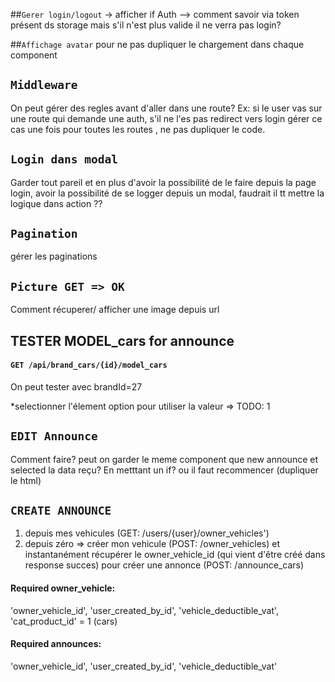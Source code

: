 ##`Gerer login/logout`
 -> afficher if Auth  --> comment savoir via token présent ds storage 
mais s'il n'est plus valide il ne verra pas login? 

##`Affichage avatar` 
pour ne pas dupliquer le chargement dans chaque component

## `Middleware`
On peut gérer des regles avant d'aller dans une route? 
Ex: si le user vas sur une route qui demande une auth,
s'il ne l'es pas redirect vers login gérer ce cas une fois pour toutes les routes
, ne pas dupliquer le code. 

## `Login dans modal`
Garder tout pareil et en plus d'avoir la possibilité de le faire depuis la page
login, avoir la possibilité de se logger depuis un modal,
faudrait il tt mettre la logique dans action ?? 

## `Pagination`
gérer les paginations

## `Picture GET => OK`
Comment récuperer/ afficher une image depuis url

## TESTER MODEL_cars for announce
#### `GET /api/brand_cars/{id}/model_cars`
On peut tester avec brandId=27

*selectionner l'élement option pour utiliser la valeur => TODO: 1

## `EDIT Announce` 
Comment faire? peut on garder le meme component que new announce et selected la data reçu? 
En metttant un if? ou il faut recommencer (dupliquer le html)


## `CREATE ANNOUNCE`
1) depuis mes vehicules (GET: /users/{user}/owner_vehicles')
2) depuis zéro => créer mon vehicule (POST: /owner_vehicles)
et instantanément récupérer le owner_vehicle_id (qui vient d'être créé dans response succes)
    pour créer une annonce (POST: /announce_cars)
 
    
#### Required owner_vehicle:
'owner_vehicle_id', 
'user_created_by_id', 
'vehicle_deductible_vat', 
'cat_product_id' = 1 (cars)


#### Required announces: 
'owner_vehicle_id', 
'user_created_by_id', 
'vehicle_deductible_vat'
